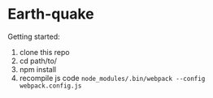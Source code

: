 # Earth-quake

Getting started:

1. clone this repo
2. cd path/to/
3. npm install
4. recompile js code ```node_modules/.bin/webpack --config webpack.config.js```

                

